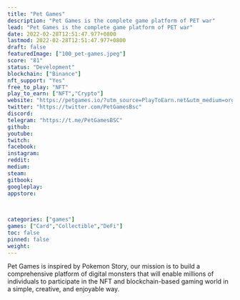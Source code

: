 ```yaml
---
title: "Pet Games"
description: "Pet Games is the complete game platform of PET war"
lead: "Pet Games is the complete game platform of PET war"
date: 2022-02-28T12:51:47.977+0800
lastmod: 2022-02-28T12:51:47.977+0800
draft: false
featuredImage: ["100_pet-games.jpeg"]
score: "81"
status: "Development"
blockchain: ["Binance"]
nft_support: "Yes"
free_to_play: "NFT"
play_to_earn: ["NFT","Crypto"]
website: "https://petgames.io/?utm_source=PlayToEarn.net&utm_medium=organic&utm_campaign=gamepage"
twitter: "https://twitter.com/PetGamesBsc"
discord: 
telegram: "https://t.me/PetGamesBSC"
github: 
youtube: 
twitch: 
facebook: 
instagram: 
reddit: 
medium: 
steam: 
gitbook: 
googleplay: 
appstore: 

  
    
categories: ["games"]
games: ["Card","Collectible","DeFi"]
toc: false
pinned: false
weight: 
---
```

Pet Games is inspired by Pokemon Story, our mission is to build a comprehensive platform of digital monsters that will enable millions of individuals to participate in the NFT and blockchain-based gaming world in a simple, creative, and enjoyable way.